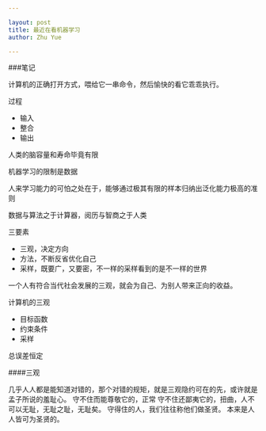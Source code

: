 ```yaml
---

layout: post
title: 最近在看机器学习
author: Zhu Yue

---
```


###笔记

计算机的正确打开方式，喂给它一串命令，然后愉快的看它乖乖执行。

过程

* 输入
* 整合
* 输出

人类的脑容量和寿命毕竟有限

机器学习的限制是数据

人来学习能力的可怕之处在于，能够通过极其有限的样本归纳出泛化能力极高的准则

数据与算法之于计算器，阅历与智商之于人类


三要素

* 三观，决定方向
* 方法，不断反省优化自己
* 采样，既要广，又要密，不一样的采样看到的是不一样的世界

一个人有符合当代社会发展的三观，就会为自己、为别人带来正向的收益。

计算机的三观

* 目标函数
* 约束条件
* 采样

总误差恒定

####三观

几乎人人都是能知道对错的，那个对错的规矩，就是三观隐约可在的先，或许就是孟子所说的羞耻心。
守不住而能尊敬它的，正常
守不住还鄙夷它的，扭曲，人不可以无耻，无耻之耻，无耻矣。
守得住的人，我们往往称他们做圣贤。
本来是人人皆可为圣贤的。